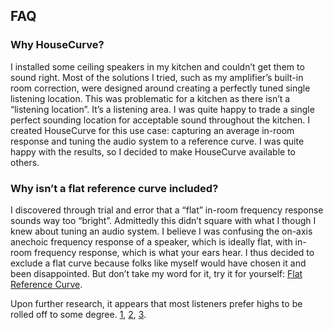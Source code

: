 ## FAQ

### Why HouseCurve?
I installed some ceiling speakers in my kitchen and couldn’t get them to sound right.  Most of the solutions I tried, such as my amplifier’s built-in room correction, were designed around creating a perfectly tuned single listening location.  This was problematic for a kitchen as there isn’t a “listening location”.  It’s a listening area.  I was quite happy to trade a single perfect sounding location for acceptable sound throughout the kitchen.  I created HouseCurve for this use case: capturing an average in-room response and tuning the audio system to a reference curve.  I was quite happy with the results, so I decided to make HouseCurve available to others.

### Why isn’t a flat reference curve included?
I discovered through trial and error that a “flat” in-room frequency response sounds way too “bright”.  Admittedly this didn’t square with what I though I knew about tuning an audio system.  I believe I was confusing the on-axis anechoic frequency response of a speaker, which is ideally flat, with in-room frequency response, which is what your ears hear.  I thus decided to exclude a flat curve because folks like myself would have chosen it and been disappointed.  But don’t take my word for it, try it for yourself: [Flat Reference Curve](/examples/flat.txt).

Upon further research, it appears that most listeners prefer highs to be rolled off to some degree.  [1](https://www.bksv.com/media/doc/17-197.pdf), [2](http://www.aes.org/e-lib/browse.cfm?elib=17839), [3](http://seanolive.blogspot.com/2009/11/subjective-and-objective-evaluation-of.html).



